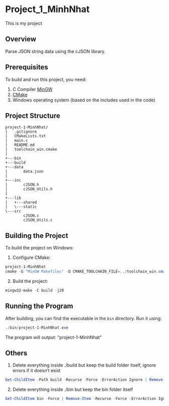 # Project_1_MinhNhat

This is my project

## Overview

Parse JSON string data using the cJSON library.

## Prerequisites

To build and run this project, you need:

1. C Compiler [MinGW](https://sourceforge.net/projects/mingw/)
2. [CMake](https://cmake.org/download/)
3. Windows operating system (based on the includes used in the code)

## Project Structure

```
project-1-MinhNhat/
|   .gitignore
|   CMakeLists.txt
|   main.c
|   README.md
|   toolchain_win.cmake
|
+---bin
+---build
+---data
|       data.json
|
+---inc
|       cJSON.h
|       cJSON_Utils.h
|
+---lib
|   +---shared
|   \---static
\---src
        cJSON.c
        cJSON_Utils.c
```

## Building the Project

To build the project on Windows:

1. Configure CMake:

```powershell
project-1-MinhNhat
cmake -G "MinGW Makefiles" -D CMAKE_TOOLCHAIN_FILE=../toolchain_win.cmake -B build .
```

2. Build the project:

```powershell
mingw32-make -C build -j20
```

## Running the Program

After building, you can find the executable in the `bin` directory. Run it using:

```powershell
./bin/project-1-MinhNhat.exe 
```

The program will output: "project-1-MinhNhat"

## Others

1. Delete everything inside ./build but keep the build folder itself, ignore errors if it doesn’t exist
```powershell
Get-ChildItem -Path build -Recurse -Force -ErrorAction Ignore | Remove-Item -Recurse -Force -ErrorAction Ignore
```

2. Delete everything inside ./bin but keep the bin folder itself
```powershell
Get-ChildItem bin -Force | Remove-Item -Recurse -Force -ErrorAction Ignore
```
